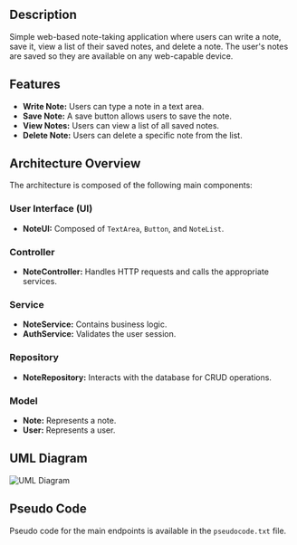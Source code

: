 ## Description
Simple web-based note-taking application where users can write a note, save it, view a list of their saved notes, and delete a note. The user's notes are saved so they are available on any web-capable device.

## Features
- **Write Note:** Users can type a note in a text area.
- **Save Note:** A save button allows users to save the note.
- **View Notes:** Users can view a list of all saved notes.
- **Delete Note:** Users can delete a specific note from the list.

## Architecture Overview
The architecture is composed of the following main components:

### User Interface (UI)
- **NoteUI:** Composed of `TextArea`, `Button`, and `NoteList`.

### Controller
- **NoteController:** Handles HTTP requests and calls the appropriate services.

### Service
- **NoteService:** Contains business logic.
- **AuthService:** Validates the user session.

### Repository
- **NoteRepository:** Interacts with the database for CRUD operations.

### Model
- **Note:** Represents a note.
- **User:** Represents a user.

## UML Diagram
![UML Diagram](http://ai.getresolv.com:80/plantuml/29d8bc1e-3376-4429-a1f1-a4781018feee.png)

## Pseudo Code
Pseudo code for the main endpoints is available in the `pseudocode.txt` file.
